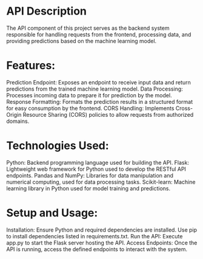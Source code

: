 # API Description
The API component of this project serves as the backend system responsible for handling requests from the frontend, processing data, and providing predictions based on the machine learning model.

# Features:
Prediction Endpoint: Exposes an endpoint to receive input data and return predictions from the trained machine learning model.
Data Processing: Processes incoming data to prepare it for prediction by the model.
Response Formatting: Formats the prediction results in a structured format for easy consumption by the frontend.
CORS Handling: Implements Cross-Origin Resource Sharing (CORS) policies to allow requests from authorized domains.

# Technologies Used:
Python: Backend programming language used for building the API.
Flask: Lightweight web framework for Python used to develop the RESTful API endpoints.
Pandas and NumPy: Libraries for data manipulation and numerical computing, used for data processing tasks.
Scikit-learn: Machine learning library in Python used for model training and predictions.

# Setup and Usage:
Installation: Ensure Python and required dependencies are installed. Use pip to install dependencies listed in requirements.txt.
Run the API: Execute app.py to start the Flask server hosting the API.
Access Endpoints: Once the API is running, access the defined endpoints to interact with the system.
